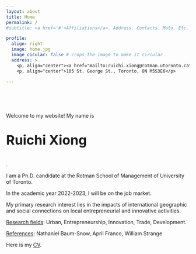 ```yaml
---
layout: about
title: Home
permalink: /
#subtitle: <a href='#'>Affiliations</a>. Address. Contacts. Moto. Etc.

profile:
  align: right
  image: home.jpg
  image_cicular: false # crops the image to make it circular
  address: >
    <p, align="center"><a href="mailto:ruichi.xiong@rotman.utoronto.ca">ruichi.xiong@rotman.utoronto.ca</a> </p>
    <p, align="center">105 St. George St., Toronto, ON M5S3E6</p>
    
---
```


<p>&nbsp;</p>

<p>&nbsp;</p>

Welcome to my website! My name is <p style="font-size:36px;"><b>Ruichi Xiong</b></p>.

I am a Ph.D. candidate at the Rotman School of Management of University of Toronto.

In the academic year 2022-2023, I will be on the job market. 

My primary research interest lies in the impacts of international geographic and social connections on local entrepreneurial and innovative activities.

<ins>Research fields</ins>: Urban, Entrepreneurship, Innovation, Trade, Development.

<ins>References</ins>: Nathaniel Baum-Snow, April Franco, William Strange

Here is my <a href="{{ site.url }}/assets/pdf/cv.pdf" target="_blank">CV</a>.
